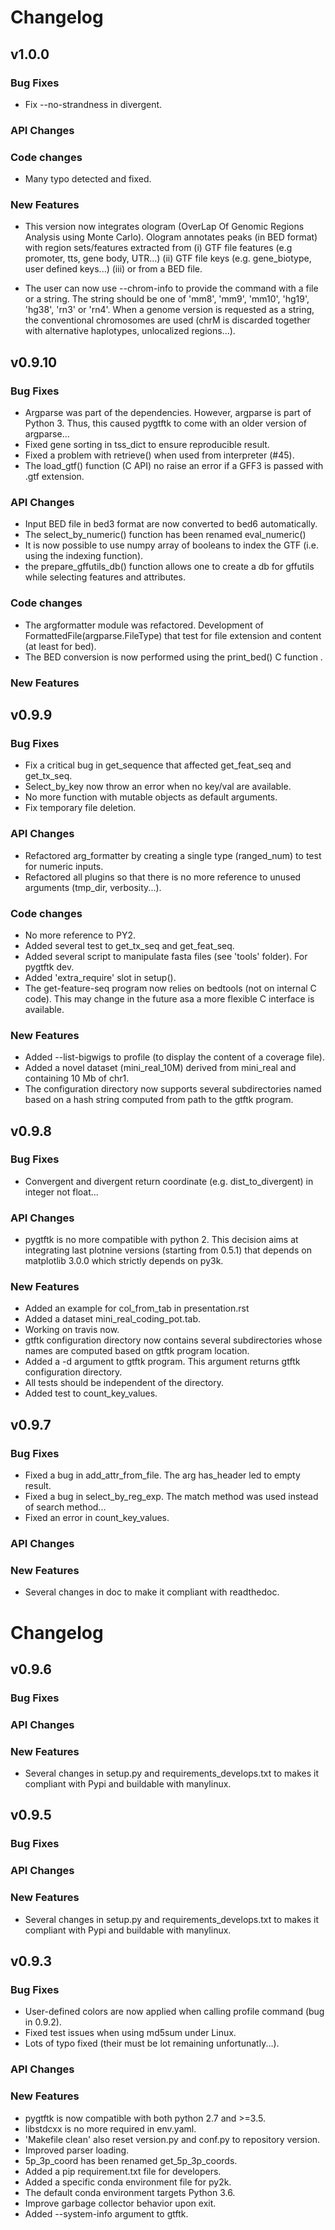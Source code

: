 # Changelog

## v1.0.0

### Bug Fixes

- Fix --no-strandness in divergent.

### API Changes

### Code changes

- Many typo detected and fixed.

### New Features

- This version now integrates ologram (OverLap Of Genomic Regions Analysis using Monte Carlo). Ologram annotates peaks (in BED format) with region sets/features extracted from (i) GTF file features (e.g promoter, tts, gene body, UTR...) (ii) GTF file keys (e.g. gene_biotype, user defined keys...) (iii) or from a BED file.

- The user can now use --chrom-info to provide the command with a file or a string. The string should be one of 'mm8', 'mm9', 'mm10', 'hg19', 'hg38', 'rn3' or 'rn4'. When a genome version is requested as a string, the conventional chromosomes are used (chrM is discarded together with alternative haplotypes, unlocalized regions...).


## v0.9.10

### Bug Fixes

- Argparse was part of the dependencies. However, argparse is part of Python 3. Thus, this caused pygtftk to come with an older version of argparse...
- Fixed gene sorting in tss_dict to ensure reproducible result.
- Fixed a problem with retrieve() when used from interpreter (#45).
- The load_gtf() function (C API) no raise an error if a GFF3 is passed with .gtf extension.


### API Changes

- Input BED file in bed3 format are now converted to bed6 automatically.
- The select_by_numeric() function has been renamed eval_numeric()
- It is now possible to use numpy array of booleans to index the GTF (i.e. using the indexing function).	
- the prepare_gffutils_db() function allows one to create a db for gffutils while selecting features and attributes.

### Code changes

- The argformatter module was refactored. Development of FormattedFile(argparse.FileType) that test for file extension and content (at least for bed).
- The BED conversion is now performed using the print_bed() C function .

### New Features



## v0.9.9

### Bug Fixes

- Fix a critical bug in get_sequence that affected get_feat_seq and get_tx_seq.
- Select_by_key now throw an error when no key/val are available.
- No more function with mutable objects as default arguments.
- Fix temporary file deletion. 

### API Changes

- Refactored arg_formatter by  creating a single type (ranged_num) to test for numeric inputs.
- Refactored all plugins so that there is no more reference to unused arguments (tmp_dir, verbosity...).


### Code changes

- No more reference to PY2.
- Added several test to get_tx_seq and get_feat_seq.
- Added several script to manipulate fasta files (see 'tools' folder). For pygtftk dev.
- Added 'extra_require' slot in setup().
- The get-feature-seq program now relies on bedtools (not on internal C code). This may change in the future asa a more flexible C interface is available.

### New Features

- Added --list-bigwigs to profile (to display the content of a coverage file).
- Added a novel dataset	(mini_real_10M) derived from mini_real and containing 10 Mb of chr1.
- The configuration directory now supports several subdirectories named based on a hash string computed from path to the gtftk program.


## v0.9.8

### Bug Fixes

- Convergent and divergent return coordinate (e.g. dist_to_divergent) in integer not float...

### API Changes

- pygtftk is no more compatible with python 2. This decision aims at integrating last plotnine versions (starting from 0.5.1) that depends on matplotlib 3.0.0 which strictly depends on py3k.

### New Features

- Added an example for col_from_tab in presentation.rst
- Added a dataset mini_real_coding_pot.tab.
- Working on travis now.
- gtftk configuration directory now contains several subdirectories whose names are computed based on gtftk program location.
- Added a -d argument to gtftk program. This argument returns gtftk configuration directory. 
- All tests should be independent of the directory.
- Added test to count_key_values.

## v0.9.7

### Bug Fixes

- Fixed a bug in add_attr_from_file. The arg has_header led to empty result.
- Fixed a bug in select_by_reg_exp. The match method was used instead of search method...
- Fixed an error in count_key_values. 

### API Changes

### New Features

- Several changes in doc to make it compliant with readthedoc.


# Changelog

## v0.9.6

### Bug Fixes

### API Changes

### New Features

- Several changes in setup.py and requirements_develops.txt to makes it compliant with Pypi and buildable with manylinux.


## v0.9.5

### Bug Fixes

### API Changes

### New Features

- Several changes in setup.py and requirements_develops.txt to makes it compliant with Pypi and buildable with manylinux.

## v0.9.3

### Bug Fixes

- User-defined colors are now applied when calling profile command (bug in 0.9.2).
- Fixed test issues when using md5sum under Linux.
- Lots of typo fixed (their must be lot remaining unfortunatly...).

### API Changes


### New Features

- pygtftk is now compatible with both python 2.7 and >=3.5.
- libstdcxx is no more required in env.yaml.
- 'Makefile clean' also reset version.py and conf.py to repository version.
- Improved parser loading.
- 5p_3p_coord has been renamed get_5p_3p_coords.
- Added a pip requirement.txt file for developers.
- Added a specific conda environment file for py2k.
- The default conda environment targets Python 3.6.
- Improve garbage collector behavior upon exit.
- Added --system-info argument to gtftk.
